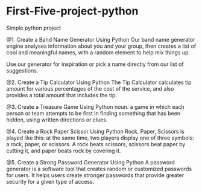 # First-Five-project-python
Simple python project

@1. Create a Band Name Generator Using Python
Our band name generator engine analyses information about you and your group, then creates a list of cool and meaningful names, with a random element to help mix things up.

Use our generator for inspiration or pick a name directly from our list of suggestions.

@2. Create a Tip Calculator Using Python
The Tip Calculator calculates tip amount for various percentages of the cost of the service, and also provides a total amount that includes the tip.

@3. Create a Treasure Game Using Python
noun. a game in which each person or team attempts to be first in finding something that has been hidden, using written directions or clues.

@4. Create a Rock Paper Scissor Using Python
Rock, Paper, Scissors is played like this: at the same time, two players display one of three symbols: a rock, paper, or scissors. A rock beats scissors, scissors beat paper by cutting it, and paper beats rock by covering it.

@5. Create a Strong Password Generator Using Python
A password generator is a software tool that creates random or customized passwords for users. It helps users create stronger passwords that provide greater security for a given type of access.
